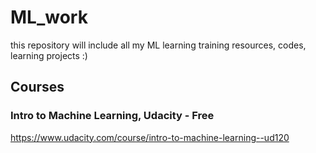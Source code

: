 # ML_work

this repository will include all my ML learning training resources, codes, learning projects
:)

## Courses 

### Intro to Machine Learning, Udacity - Free

https://www.udacity.com/course/intro-to-machine-learning--ud120


